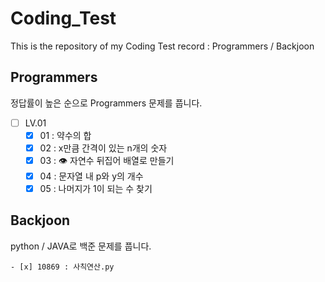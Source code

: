 # Coding_Test

This is the repository of my Coding Test record : Programmers / Backjoon

## Programmers

정답률이 높은 순으로 Programmers 문제를 풉니다. 


- [ ] LV.01
    - [x] 01 : 약수의 합 
    - [x] 02 : x만큼 간격이 있는 n개의 숫자
    - [x] 03 : 👁️ 자연수 뒤집어 배열로 만들기
    - [x] 04 : 문자열 내 p와 y의 개수
    - [X] 05 : 나머지가 1이 되는 수 찾기

## Backjoon

python / JAVA로 백준 문제를 풉니다. 

    - [x] 10869 : 사칙연산.py